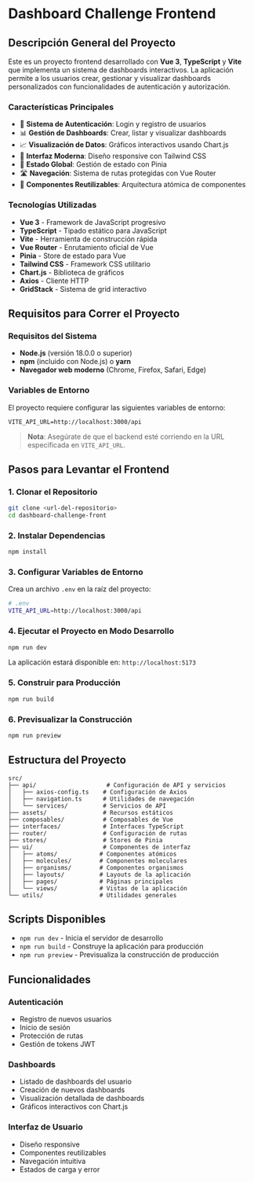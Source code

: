 # Dashboard Challenge Frontend

## Descripción General del Proyecto

Este es un proyecto frontend desarrollado con **Vue 3**, **TypeScript** y **Vite** que implementa un sistema de dashboards interactivos. La aplicación permite a los usuarios crear, gestionar y visualizar dashboards personalizados con funcionalidades de autenticación y autorización.

### Características Principales

- 🔐 **Sistema de Autenticación**: Login y registro de usuarios
- 📊 **Gestión de Dashboards**: Crear, listar y visualizar dashboards
- 📈 **Visualización de Datos**: Gráficos interactivos usando Chart.js
- 🎨 **Interfaz Moderna**: Diseño responsive con Tailwind CSS
- 🔄 **Estado Global**: Gestión de estado con Pinia
- 🛣️ **Navegación**: Sistema de rutas protegidas con Vue Router
- 📱 **Componentes Reutilizables**: Arquitectura atómica de componentes

### Tecnologías Utilizadas

- **Vue 3** - Framework de JavaScript progresivo
- **TypeScript** - Tipado estático para JavaScript
- **Vite** - Herramienta de construcción rápida
- **Vue Router** - Enrutamiento oficial de Vue
- **Pinia** - Store de estado para Vue
- **Tailwind CSS** - Framework CSS utilitario
- **Chart.js** - Biblioteca de gráficos
- **Axios** - Cliente HTTP
- **GridStack** - Sistema de grid interactivo

## Requisitos para Correr el Proyecto

### Requisitos del Sistema

- **Node.js** (versión 18.0.0 o superior)
- **npm** (incluido con Node.js) o **yarn**
- **Navegador web moderno** (Chrome, Firefox, Safari, Edge)

### Variables de Entorno

El proyecto requiere configurar las siguientes variables de entorno:

```env
VITE_API_URL=http://localhost:3000/api
```

> **Nota**: Asegúrate de que el backend esté corriendo en la URL especificada en `VITE_API_URL`.

## Pasos para Levantar el Frontend

### 1. Clonar el Repositorio

```bash
git clone <url-del-repositorio>
cd dashboard-challenge-front
```

### 2. Instalar Dependencias

```bash
npm install
```

### 3. Configurar Variables de Entorno

Crea un archivo `.env` en la raíz del proyecto:

```bash
# .env
VITE_API_URL=http://localhost:3000/api
```

### 4. Ejecutar el Proyecto en Modo Desarrollo

```bash
npm run dev
```

La aplicación estará disponible en: `http://localhost:5173`

### 5. Construir para Producción

```bash
npm run build
```

### 6. Previsualizar la Construcción

```bash
npm run preview
```

## Estructura del Proyecto

```
src/
├── api/                    # Configuración de API y servicios
│   ├── axios-config.ts    # Configuración de Axios
│   ├── navigation.ts      # Utilidades de navegación
│   └── services/          # Servicios de API
├── assets/                # Recursos estáticos
├── composables/           # Composables de Vue
├── interfaces/            # Interfaces TypeScript
├── router/                # Configuración de rutas
├── stores/                # Stores de Pinia
├── ui/                    # Componentes de interfaz
│   ├── atoms/            # Componentes atómicos
│   ├── molecules/        # Componentes moleculares
│   ├── organisms/        # Componentes organismos
│   ├── layouts/          # Layouts de la aplicación
│   ├── pages/            # Páginas principales
│   └── views/            # Vistas de la aplicación
└── utils/                # Utilidades generales
```

## Scripts Disponibles

- `npm run dev` - Inicia el servidor de desarrollo
- `npm run build` - Construye la aplicación para producción
- `npm run preview` - Previsualiza la construcción de producción

## Funcionalidades

### Autenticación

- Registro de nuevos usuarios
- Inicio de sesión
- Protección de rutas
- Gestión de tokens JWT

### Dashboards

- Listado de dashboards del usuario
- Creación de nuevos dashboards
- Visualización detallada de dashboards
- Gráficos interactivos con Chart.js

### Interfaz de Usuario

- Diseño responsive
- Componentes reutilizables
- Navegación intuitiva
- Estados de carga y error
